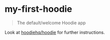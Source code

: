 # my-first-hoodie

> The default/welcome Hoodie app

Look at [hoodiehq/hoodie](https://github.com/hoodiehq/hoodie) for further instructions.
